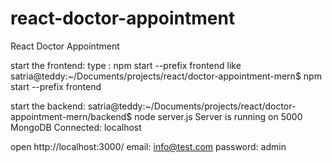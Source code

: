 # react-doctor-appointment
React Doctor Appointment

start the frontend:
type : npm start --prefix frontend
like satria@teddy:~/Documents/projects/react/doctor-appointment-mern$ npm start --prefix frontend

start the backend:
satria@teddy:~/Documents/projects/react/doctor-appointment-mern/backend$ node server.js
Server is running on 5000
MongoDB Connected: localhost

open http://localhost:3000/
email: info@test.com
password: admin

